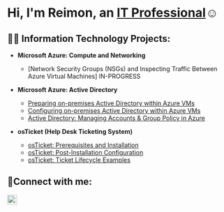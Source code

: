 <h1>Hi, I'm Reimon, an <a href="https://linkedin.com/in/reimon-javing-959b6b352/">IT Professional</a>☺</h1>

<h2>👨‍💻 Information Technology Projects:</h2>

- <b>Microsoft Azure: Compute and Networking</b>
  - [Network Security Groups (NSGs) and Inspecting Traffic Between Azure Virtual Machines] IN-PROGRESS
 
    
- <b>Microsoft Azure: Active Directory</b>
  - [Preparing on-premises Active Directory within Azure VMs](https://github.com/reimon08/Preparing-on-premises-Active-Directory-in-the-cloud-within-Azure-VMs)
  - [Configuring on-premises Active Directory within Azure VMs](https://github.com/reimon08/Configuring-on-premises-Active-Directory-within-Azure-VMs)
  - [Active Directory: Managing Accounts & Group Policy in Azure](https://github.com/reimon08/Active-Directory-Managing-Accounts-and-Group-Policy-in-Azure)



- <b>osTicket (Help Desk Ticketing System)</b>
  - [osTicket: Prerequisites and Installation](https://github.com/reimon08/osticket-prereqs)
  - [osTicket: Post-Installation Configuration](https://github.com/reimon08/osTicket-post-install-config)
  - [osTicket: Ticket Lifecycle Examples](https://github.com/reimon08/ticket-lifecycle)


<h2>🤳Connect with me:</h2>


[<img align="left" alt="Reimon | LinkedIn" width="22px" src="https://cdn.jsdelivr.net/npm/simple-icons@v3/icons/linkedin.svg" />][linkedin]



[linkedin]: https://www.linkedin.com/in/reimon-javing/
